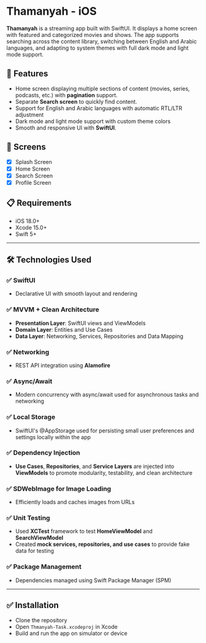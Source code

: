 # Thamanyah - iOS

**Thamanyah** is a streaming app built with SwiftUI. It displays a home screen with featured and categorized movies and shows. The app supports searching across the content library, switching between English and Arabic languages, and adapting to system themes with full dark mode and light mode support.

## 🚀 Features

- Home screen displaying multiple sections of content (movies, series, podcasts, etc.) with **pagination** support.
- Separate **Search screen** to quickly find content.
- Support for English and Arabic languages with automatic RTL/LTR adjustment
- Dark mode and light mode support with custom theme colors
- Smooth and responsive UI with **SwiftUI**.

## 📱 Screens

- [x] Splash Screen
- [x] Home Screen
- [x] Search Screen 
- [x] Profile Screen 

## 📋 Requirements

- iOS 18.0+
- Xcode 15.0+
- Swift 5+

---

## 🛠 Technologies Used

### ✅ SwiftUI

- Declarative UI with smooth layout and rendering

### ✅ MVVM + Clean Architecture

- **Presentation Layer**: SwiftUI views and ViewModels  
- **Domain Layer**: Entities and Use Cases  
- **Data Layer**: Networking, Services, Repositories and Data Mapping

### ✅ Networking

- REST API integration using **Alamofire**

### ✅ Async/Await

- Modern concurrency with async/await used for asynchronous tasks and networking

### ✅ Local Storage

- SwiftUI's @AppStorage used for persisting small user preferences and settings locally within the app

### ✅ Dependency Injection

- **Use Cases**, **Repositories**, and **Service Layers** are injected into **ViewModels** to promote modularity, testability, and clean architecture

### ✅ SDWebImage for Image Loading

- Efficiently loads and caches images from URLs

### ✅ Unit Testing

- Used **XCTest** framework to test **HomeViewModel** and **SearchViewModel**
- Created **mock services, repositories, and use cases** to provide fake data for testing

### ✅ Package Management

- Dependencies managed using Swift Package Manager (SPM)

---

## ✅ Installation

- Clone the repository
- Open `Thmanyah-Task.xcodeproj` in Xcode
- Build and run the app on simulator or device
